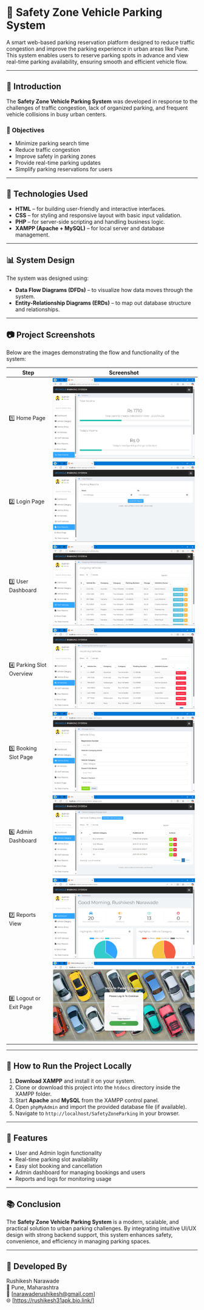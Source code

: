 # 🚗 Safety Zone Vehicle Parking System

A smart web-based parking reservation platform designed to reduce traffic congestion and improve the parking experience in urban areas like Pune. This system enables users to reserve parking spots in advance and view real-time parking availability, ensuring smooth and efficient vehicle flow.

---

## 📌 Introduction

The **Safety Zone Vehicle Parking System** was developed in response to the challenges of traffic congestion, lack of organized parking, and frequent vehicle collisions in busy urban centers.

### 🧠 Objectives

- Minimize parking search time
- Reduce traffic congestion
- Improve safety in parking zones
- Provide real-time parking updates
- Simplify parking reservations for users

---

## 🔧 Technologies Used

- **HTML** – for building user-friendly and interactive interfaces.
- **CSS** – for styling and responsive layout with basic input validation.
- **PHP** – for server-side scripting and handling business logic.
- **XAMPP (Apache + MySQL)** – for local server and database management.

---

## 📊 System Design

The system was designed using:

- **Data Flow Diagrams (DFDs)** – to visualize how data moves through the system.
- **Entity-Relationship Diagrams (ERDs)** – to map out database structure and relationships.

---

## 📷 Project Screenshots

Below are the images demonstrating the flow and functionality of the system:

| Step | Screenshot |
|------|------------|
| 1️⃣ Home Page | ![](images/one.png) |
| 2️⃣ Login Page | ![](images/two.png) |
| 3️⃣ User Dashboard | ![](images/three.png) |
| 4️⃣ Parking Slot Overview | ![](images/four.png) |
| 5️⃣ Booking Slot Page | ![](images/five.png) |
| 6️⃣ Admin Dashboard | ![](images/six.png) |
| 7️⃣ Reports View | ![](images/seven.png) |
| 8️⃣ Logout or Exit Page | ![](images/eight.png) |


---

## 🏁 How to Run the Project Locally

1. **Download XAMPP** and install it on your system.
2. Clone or download this project into the `htdocs` directory inside the XAMPP folder.
3. Start **Apache** and **MySQL** from the XAMPP control panel.
4. Open `phpMyAdmin` and import the provided database file (if available).
5. Navigate to `http://localhost/SafetyZoneParking` in your browser.

---

## 🚀 Features

- User and Admin login functionality
- Real-time parking slot availability
- Easy slot booking and cancellation
- Admin dashboard for managing bookings and users
- Reports and logs for monitoring usage

---

## 📚 Conclusion

The **Safety Zone Vehicle Parking System** is a modern, scalable, and practical solution to urban parking challenges. By integrating intuitive UI/UX design with strong backend support, this system enhances safety, convenience, and efficiency in managing parking spaces.

---

## 👤 Developed By

Rushikesh Narawade  
📍 Pune, Maharashtra  
📧 [narawaderushikesh@gmail.com]  
🌐 [https://rushikesh31apk.bio.link/]

